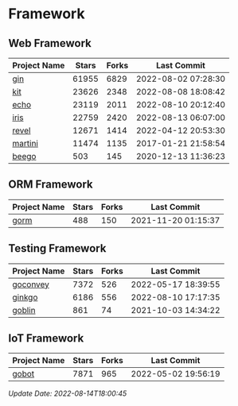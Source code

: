 # Framework

## Web Framework
| Project Name | Stars | Forks | Last Commit |
| ------------ | ----- | ----- | ----------- |
| [gin](https://github.com/gin-gonic/gin) | 61955 | 6829 | 2022-08-02 07:28:30 |
| [kit](https://github.com/go-kit/kit) | 23626 | 2348 | 2022-08-08 18:08:42 |
| [echo](https://github.com/labstack/echo) | 23119 | 2011 | 2022-08-10 20:12:40 |
| [iris](https://github.com/kataras/iris) | 22759 | 2420 | 2022-08-13 06:07:00 |
| [revel](https://github.com/revel/revel) | 12671 | 1414 | 2022-04-12 20:53:30 |
| [martini](https://github.com/go-martini/martini) | 11474 | 1135 | 2017-01-21 21:58:54 |
| [beego](https://github.com/astaxie/beego) | 503 | 145 | 2020-12-13 11:36:23 |

## ORM Framework
| Project Name | Stars | Forks | Last Commit |
| ------------ | ----- | ----- | ----------- |
| [gorm](https://github.com/jinzhu/gorm) | 488 | 150 | 2021-11-20 01:15:37 |

## Testing Framework
| Project Name | Stars | Forks | Last Commit |
| ------------ | ----- | ----- | ----------- |
| [goconvey](https://github.com/smartystreets/goconvey) | 7372 | 526 | 2022-05-17 18:39:55 |
| [ginkgo](https://github.com/onsi/ginkgo) | 6186 | 556 | 2022-08-10 17:17:35 |
| [goblin](https://github.com/franela/goblin) | 861 | 74 | 2021-10-03 14:34:22 |

## IoT Framework
| Project Name | Stars | Forks | Last Commit |
| ------------ | ----- | ----- | ----------- |
| [gobot](https://github.com/hybridgroup/gobot) | 7871 | 965 | 2022-05-02 19:56:19 |

*Update Date: 2022-08-14T18:00:45*